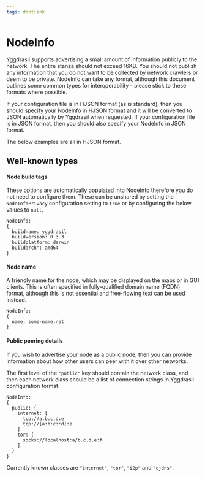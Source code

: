 ```yaml
---
tags: dontlink
---
```


# NodeInfo

Yggdrasil supports advertising a small amount of information publicly to the network. The entire stanza should not exceed 16KB. You should not publish any information that you do not want to be collected by network crawlers or deem to be private. NodeInfo can take any format, although this document outlines some common types for interoperability - please stick to these formats where possible.

If your configuration file is in HJSON format (as is standard), then you should specify your NodeInfo in HJSON format and it will be converted to JSON automatically by Yggdrasil when requested. If your configuration file is in JSON format, then you should also specify your NodeInfo in JSON format.

The below examples are all in HJSON format.

## Well-known types

#### Node build tags

These options are automatically populated into NodeInfo therefore you do not need to configure them. These can be unshared by setting the `NodeInfoPrivacy` configuration setting to `true` or by configuring the below values to `null`.

```
NodeInfo:
{
  buildname: yggdrasil
  buildversion: 0.3.3
  buildplatform: darwin
  buildarch": amd64
}
```

#### Node name

A friendly name for the node, which may be displayed on the maps or in GUI clients. This is often specified in fully-qualified domain name (FQDN) format, although this is not essential and free-flowing text can be used instead.

```
NodeInfo:
{
  name: some-name.net
}
```

#### Public peering details

If you wish to advertise your node as a public node, then you can provide information about how other users can peer with it over other networks.

The first level of the `"public"` key should contain the network class, and then each network class should be a list of connection strings in Yggdrasil configuration format.

```
NodeInfo:
{
  public: {
    internet: [
      tcp://a.b.c.d:e
      tcp://[a:b:c::d]:e
    ]
    tor: [
      socks://localhost:a/b.c.d.e:f
    ]
  }
}
```

Currently known classes are `"internet"`, `"tor"`, `"i2p"` and `"cjdns"`.
